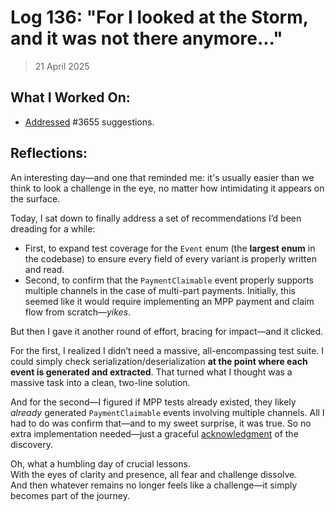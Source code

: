 # Log 136: "For I looked at the Storm, and it was not there anymore..."

> 21 April 2025

## What I Worked On:

- [Addressed](https://github.com/lightningdevkit/rust-lightning/pull/3655#issuecomment-2818673784)
  #3655 suggestions.

## Reflections:

An interesting day—and one that reminded me: it's usually easier than we think
to look a challenge in the eye, no matter how intimidating it appears on the
surface.

Today, I sat down to finally address a set of recommendations I’d been dreading
for a while:

- First, to expand test coverage for the `Event` enum (the **largest enum** in
  the codebase) to ensure every field of every variant is properly written and
  read.
- Second, to confirm that the `PaymentClaimable` event properly supports
  multiple channels in the case of multi-part payments. Initially, this seemed
  like it would require implementing an MPP payment and claim flow from
  scratch—_yikes_.

But then I gave it another round of effort, bracing for impact—and it clicked.

For the first, I realized I didn’t need a massive, all-encompassing test suite.
I could simply check serialization/deserialization **at the point where each
event is generated and extracted**. That turned what I thought was a massive
task into a clean, two-line solution.

And for the second—I figured if MPP tests already existed, they likely _already_
generated `PaymentClaimable` events involving multiple channels. All I had to do
was confirm that—and to my sweet surprise, it was true. So no extra
implementation needed—just a graceful
[acknowledgment](https://github.com/lightningdevkit/rust-lightning/pull/3655#discussion_r2052546531)
of the discovery.

Oh, what a humbling day of crucial lessons.  
With the eyes of clarity and presence, all fear and challenge dissolve.  
And then whatever remains no longer feels like a challenge—it simply becomes
part of the journey.
